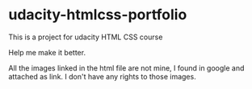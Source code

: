 # udacity-htmlcss-portfolio

This is a project for udacity HTML CSS course

Help me make it better.

All the images linked in the html file are not mine, I found in google and attached as link. I don't have any rights to those images.
